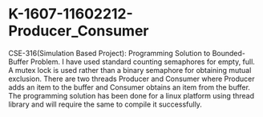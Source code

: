 # K-1607-11602212-Producer_Consumer
CSE-316(Simulation Based Project): Programming Solution to Bounded-Buffer Problem. I have used standard counting semaphores
for empty, full. A mutex lock is used rather than a binary semaphore for obtaining mutual exclusion.
There are two threads Producer and Consumer where Producer adds an item to the buffer and Consumer obtains an item from the
buffer. The programming solution has been done for a linux platform using thread library and will require the same to compile
it successfully. 

